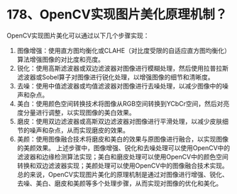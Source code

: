 # 178、OpenCV实现图片美化原理机制？

OpenCV实现图片美化可以通过以下几个步骤实现：

1. 图像增强：使用直方图均衡化或CLAHE（对比度受限的自适应直方图均衡化）算法增强图像的对比度和亮度。
2. 锐化：使用高斯滤波器或双边滤波器对图像进行模糊处理，然后使用拉普拉斯滤波器或Sobel算子对图像进行锐化处理，以增强图像的细节和清晰度。
3. 去噪：使用中值滤波器或均值滤波器对图像进行去噪处理，以减少图像中的噪声和杂点。
4. 美白：使用颜色空间转换技术将图像从RGB空间转换到YCbCr空间，然后对亮度分量进行调整，以实现图像的美白效果。
5. 磨皮：使用双边滤波器或高斯双边滤波器对图像进行平滑处理，以减少皮肤细节的噪声和杂点，从而实现磨皮的效果。
6. 美颜：使用图像融合技术将磨皮和美白的效果与原图像进行融合，以实现图像的美颜效果。 上述步骤中，图像增强、锐化和去噪处理可以使用OpenCV中的滤波器和边缘检测算法实现；美白和磨皮处理可以使用OpenCV中的颜色空间转换和双边滤波器实现；美颜处理可以使用OpenCV中的图像融合技术实现。 总的来说，OpenCV实现图片美化的原理机制是通过对图像进行增强、锐化、去噪、美白、磨皮和美颜等多个处理步骤，从而实现对图像的优化和美化。 

